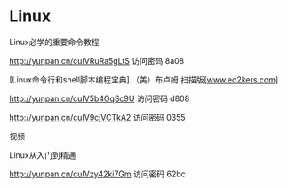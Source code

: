 # Linux

Linux必学的重要命令教程

http://yunpan.cn/cuIVRuRa5gLtS 访问密码 8a08

[Linux命令行和shell脚本编程宝典].（美）布卢姆.扫描版[www.ed2kers.com]

http://yunpan.cn/cuIV5b4GqSc9U 访问密码 d808

http://yunpan.cn/cuIV9cjVCTkA2 访问密码 0355

视频

Linux从入门到精通

http://yunpan.cn/cuIVzy42ki7Gm 访问密码 62bc
